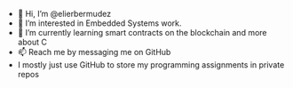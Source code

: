 - 👋 Hi, I’m @elierbermudez
- 👀 I’m interested in Embedded Systems work.
- 🌱 I’m currently learning smart contracts on the blockchain and more about C
- 📫 Reach me by messaging me on GitHub
- I mostly just use GitHub to store my programming assignments in private repos

<!---
elierbermudez/elierbermudez is a ✨ special ✨ repository because its `README.md` (this file) appears on your GitHub profile.
You can click the Preview link to take a look at your changes.
--->
